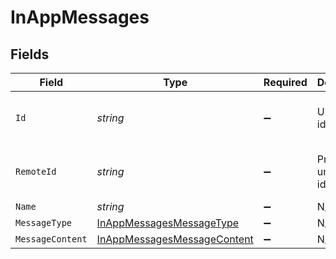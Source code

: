 # InAppMessages


## Fields

| Field                                                                                 | Type                                                                                  | Required                                                                              | Description                                                                           | Example                                                                               |
| ------------------------------------------------------------------------------------- | ------------------------------------------------------------------------------------- | ------------------------------------------------------------------------------------- | ------------------------------------------------------------------------------------- | ------------------------------------------------------------------------------------- |
| `Id`                                                                                  | *string*                                                                              | :heavy_minus_sign:                                                                    | Unique identifier                                                                     | 8187e5da-dc77-475e-9949-af0f1fa4e4e3                                                  |
| `RemoteId`                                                                            | *string*                                                                              | :heavy_minus_sign:                                                                    | Provider's unique identifier                                                          | 8187e5da-dc77-475e-9949-af0f1fa4e4e3                                                  |
| `Name`                                                                                | *string*                                                                              | :heavy_minus_sign:                                                                    | N/A                                                                                   |                                                                                       |
| `MessageType`                                                                         | [InAppMessagesMessageType](../../Models/Components/InAppMessagesMessageType.md)       | :heavy_minus_sign:                                                                    | N/A                                                                                   |                                                                                       |
| `MessageContent`                                                                      | [InAppMessagesMessageContent](../../Models/Components/InAppMessagesMessageContent.md) | :heavy_minus_sign:                                                                    | N/A                                                                                   |                                                                                       |
